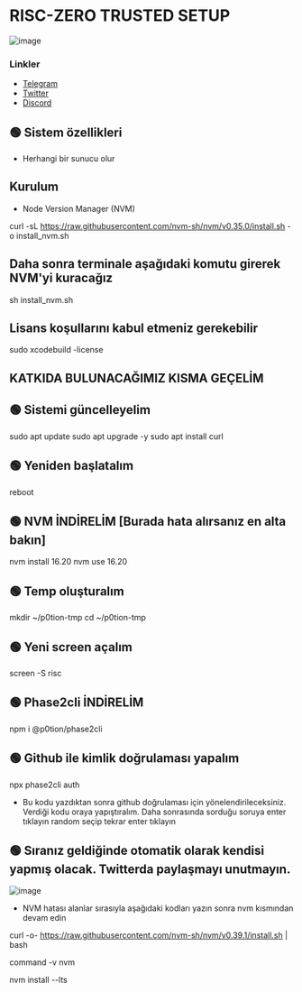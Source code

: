 # RISC-ZERO TRUSTED SETUP

![image](https://i.hizliresim.com/atsj0mj.png)



### Linkler
 * [Telegram](https://t.me/emir111)
 * [Twitter](https://twitter.com/emirrfeyza)
 * [Discord](https://discord.gg/zkarther)


## 🟢 Sistem özellikleri

- Herhangi bir sunucu olur

## Kurulum
* Node Version Manager (NVM)

curl -sL https://raw.githubusercontent.com/nvm-sh/nvm/v0.35.0/install.sh -o install_nvm.sh

## Daha sonra terminale aşağıdaki komutu girerek NVM'yi kuracağız

sh install_nvm.sh

## Lisans koşullarını kabul etmeniz gerekebilir

sudo xcodebuild -license


## KATKIDA BULUNACAĞIMIZ KISMA GEÇELİM


## 🟢 Sistemi güncelleyelim

sudo apt update
sudo apt upgrade -y
sudo apt install curl

## 🟢 Yeniden başlatalım

reboot


## 🟢 NVM İNDİRELİM [Burada hata alırsanız en alta bakın]

nvm install 16.20
nvm use 16.20

## 🟢 Temp oluşturalım

mkdir ~/p0tion-tmp
cd ~/p0tion-tmp

## 🟢 Yeni screen açalım

screen -S risc


## 🟢 Phase2cli İNDİRELİM

npm i @p0tion/phase2cli


## 🟢 Github ile kimlik doğrulaması yapalım

npx phase2cli auth

* Bu kodu yazdıktan sonra github doğrulaması için yönelendirileceksiniz. Verdiği kodu oraya yapıştıralım. Daha sonrasında sorduğu soruya enter tıklayın random seçip tekrar enter tıklayın

## 🟢 Sıranız geldiğinde otomatik olarak kendisi yapmış olacak. Twitterda paylaşmayı unutmayın.

![image](https://i.hizliresim.com/smgw5pz.png)



* NVM hatası alanlar sırasıyla aşağıdaki kodları yazın sonra nvm kısmından devam edin

curl -o- https://raw.githubusercontent.com/nvm-sh/nvm/v0.39.1/install.sh | bash

command -v nvm

nvm install --lts

